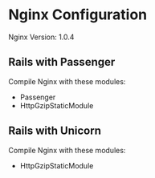 # Nginx Configuration

Nginx Version: 1.0.4

## Rails with Passenger

Compile Nginx with these modules:
  - Passenger
  - HttpGzipStaticModule

## Rails with Unicorn

Compile Nginx with these modules:
  - HttpGzipStaticModule
